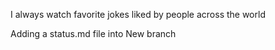 I always watch favorite jokes liked by people across the world

Adding a status.md file into New branch